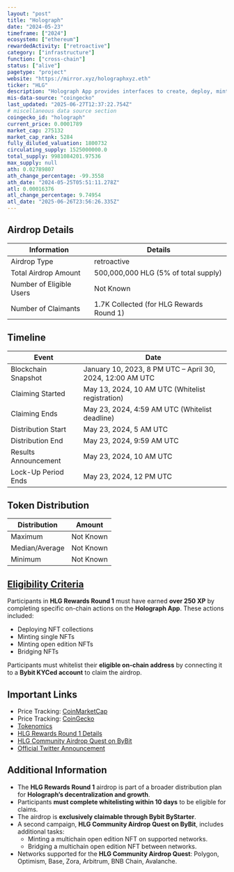 ```yaml
---
layout: "post"
title: "Holograph"
date: "2024-05-23"
timeframe: ["2024"]
ecosystem: ["ethereum"]
rewardedActivity: ["retroactive"]
category: ["infrastructure"]
function: ["cross-chain"]
status: ["alive"]
pagetype: "project"
website: "https://mirror.xyz/holographxyz.eth"
ticker: "HLG"
description: "Holograph App provides interfaces to create, deploy, mint, and bridge omnichain NFTs, powered by Holograph Protocol."
mis-data-source: "coingecko"
last_updated: "2025-06-27T12:37:22.754Z"
# miscellaneous data source section
coingecko_id: "holograph"
current_price: 0.0001789
market_cap: 275132
market_cap_rank: 5284
fully_diluted_valuation: 1800732
circulating_supply: 1525000000.0
total_supply: 9981084201.97536
max_supply: null
ath: 0.02789807
ath_change_percentage: -99.3558
ath_date: "2024-05-25T05:51:11.278Z"
atl: 0.00016376
atl_change_percentage: 9.74954
atl_date: "2025-06-26T23:56:26.335Z"
---
```


## Airdrop Details

| Information              | Details                                  |
| ------------------------ | ---------------------------------------- |
| Airdrop Type             | retroactive                              |
| Total Airdrop Amount     | 500,000,000 HLG (5% of total supply)     |
| Number of Eligible Users | Not Known                                |
| Number of Claimants      | 1.7K Collected (for HLG Rewards Round 1) |

## Timeline

| Event                | Date                                                      |
| -------------------- | --------------------------------------------------------- |
| Blockchain Snapshot  | January 10, 2023, 8 PM UTC – April 30, 2024, 12:00 AM UTC |
| Claiming Started     | May 13, 2024, 10 AM UTC (Whitelist registration)          |
| Claiming Ends        | May 23, 2024, 4:59 AM UTC (Whitelist deadline)            |
| Distribution Start   | May 23, 2024, 5 AM UTC                                    |
| Distribution End     | May 23, 2024, 9:59 AM UTC                                 |
| Results Announcement | May 23, 2024, 10 AM UTC                                   |
| Lock-Up Period Ends  | May 23, 2024, 12 PM UTC                                   |

## Token Distribution

| Distribution   | Amount    |
| -------------- | --------- |
| Maximum        | Not Known |
| Median/Average | Not Known |
| Minimum        | Not Known |

## [Eligibility Criteria](https://mirror.xyz/holographxyz.eth/U6QdnpflhQvsiKc1wsHI0ZW9hd8hRWTqRq5Y5Uwcf80)

Participants in **HLG Rewards Round 1** must have earned **over 250 XP** by completing specific on-chain actions on the **Holograph App**. These actions included:

- Deploying NFT collections
- Minting single NFTs
- Minting open edition NFTs
- Bridging NFTs

Participants must whitelist their **eligible on-chain address** by connecting it to a **Bybit KYCed account** to claim the airdrop.

## Important Links

- Price Tracking: [CoinMarketCap](https://coinmarketcap.com/currencies/holograph)
- Price Tracking: [CoinGecko](https://www.coingecko.com/en/coins/holograph)
- [Tokenomics](https://mirror.xyz/holographxyz.eth/VwVSwT0BqujmLuq5Xnm4exDnx90Wl7c6WaqX8EuOuQI)
- [HLG Rewards Round 1 Details](https://mirror.xyz/holographxyz.eth/U6QdnpflhQvsiKc1wsHI0ZW9hd8hRWTqRq5Y5Uwcf80)
- [HLG Community Airdrop Quest on ByBit](https://mirror.xyz/holographxyz.eth/4rLnWdpRquokb1KyxMPUPii0MdP04jWHtc4LJc35GLo)
- [Official Twitter Announcement](https://x.com/holographxyz/status/1792737087130906674)

## Additional Information

- The **HLG Rewards Round 1** airdrop is part of a broader distribution plan for **Holograph’s decentralization and growth**.
- Participants **must complete whitelisting within 10 days** to be eligible for claims.
- The airdrop is **exclusively claimable through Bybit ByStarter**.
- A second campaign, **HLG Community Airdrop Quest on ByBit**, includes additional tasks:
  - Minting a multichain open edition NFT on supported networks.
  - Bridging a multichain open edition NFT between networks.
- Networks supported for the **HLG Community Airdrop Quest**: Polygon, Optimism, Base, Zora, Arbitrum, BNB Chain, Avalanche.